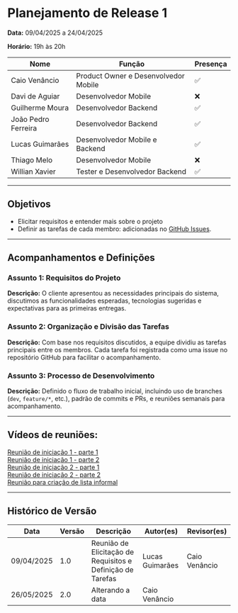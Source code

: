 # Planejamento de Release 1

**Data:** 09/04/2025 a 24/04/2025

**Horário:** 19h às 20h  

| Nome                  | Função                                | Presença |
|-----------------------|----------------------------------------|----------|
| Caio Venâncio         | Product Owner e Desenvolvedor Mobile   | ✅       |
| Davi de Aguiar        | Desenvolvedor Mobile                   | ❌       |
| Guilherme Moura       | Desenvolvedor Backend                  | ✅       |
| João Pedro Ferreira   | Desenvolvedor Backend                  | ✅       |
| Lucas Guimarães       | Desenvolvedor Mobile e Backend         | ✅       |
| Thiago Melo           | Desenvolvedor Mobile                   | ❌       |
| Willian Xavier        | Tester e Desenvolvedor Backend         | ✅       |

---

## Objetivos

- Elicitar requisitos e entender mais sobre o projeto
- Definir as tarefas de cada membro: adicionadas no [GitHub Issues](https://github.com/mdsreq-fga-unb/2025.1-T01-SeuPontoDigital/issues).

---

## Acompanhamentos e Definições

### Assunto 1: Requisitos do Projeto
**Descrição:** O cliente apresentou as necessidades principais do sistema, discutimos as funcionalidades esperadas, tecnologias sugeridas e expectativas para as primeiras entregas.

### Assunto 2: Organização e Divisão das Tarefas
**Descrição:** Com base nos requisitos discutidos, a equipe dividiu as tarefas principais entre os membros. Cada tarefa foi registrada como uma issue no repositório GitHub para facilitar o acompanhamento.

### Assunto 3: Processo de Desenvolvimento
**Descrição:** Definido o fluxo de trabalho inicial, incluindo uso de branches (`dev`, `feature/*`, etc.), padrão de commits e PRs, e reuniões semanais para acompanhamento.

---

## Vídeos de reuniões:
[Reunião de iniciação 1 - parte 1](https://youtu.be/-bqFkUIhdvk) <br>
[Reunião de iniciação 1 - parte 2](https://youtu.be/XC-78936bz8) <br>
[Reunião de iniciação 2 - parte 1](https://youtu.be/ErdNZmx0qYM) <br>
[Reunião de iniciação 2 - parte 2](https://youtu.be/pRnwasJdNgQ) <br>
[Reunião para criação de lista informal](https://youtu.be/rwppDLJ6t60) <br>

---

## Histórico de Versão

| Data       | Versão | Descrição                                                                 | Autor(es)         | Revisor(es)        |
|------------|--------|---------------------------------------------------------------------------|-------------------|--------------------|
| 09/04/2025 | 1.0    | Reunião de Elicitação de Requisitos e Definição de Tarefas                | Lucas Guimarães   | Caio Venâncio      |
| 26/05/2025 | 2.0    | Alterando a data                                                          | Caio Venâncio     |                    | 
